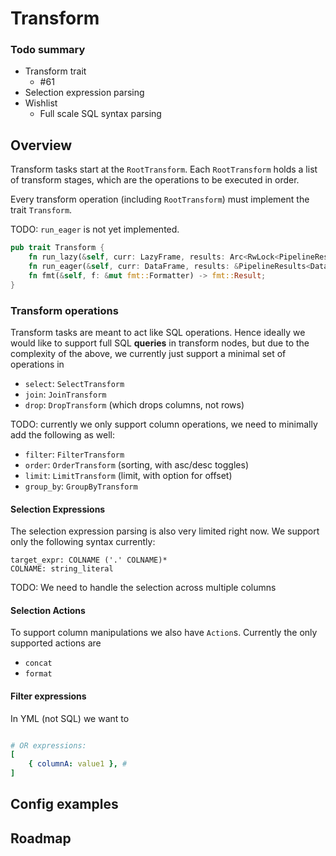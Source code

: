 # Transform

### Todo summary

- Transform trait
    - #61
- Selection expression parsing
- Wishlist 
    - Full scale SQL syntax parsing

## Overview

Transform tasks start at the `RootTransform`. Each `RootTransform` holds a list of transform stages, 
which are the operations to be executed in order.

Every transform operation (including `RootTransform`) must implement the trait `Transform`.

TODO: `run_eager` is not yet implemented. 

```rs
pub trait Transform {
    fn run_lazy(&self, curr: LazyFrame, results: Arc<RwLock<PipelineResults<LazyFrame>>>) -> CpResult<LazyFrame>;
    fn run_eager(&self, curr: DataFrame, results: &PipelineResults<DataFrame>) -> SubResult<DataFrame>;
    fn fmt(&self, f: &mut fmt::Formatter) -> fmt::Result;
}
```

### Transform operations

Transform tasks are meant to act like SQL operations. Hence ideally we would like to support full SQL **queries**
in transform nodes, but due to the complexity of the above, we currently just support a minimal set 
of operations in 

- `select`: `SelectTransform`
- `join`: `JoinTransform`
- `drop`: `DropTransform` (which drops columns, not rows)

TODO: currently we only support column operations, we need to minimally add the following as well:

- `filter`: `FilterTransform`
- `order`: `OrderTransform` (sorting, with asc/desc toggles)
- `limit`: `LimitTransform` (limit, with option for offset)
- `group_by`: `GroupByTransform`

#### Selection Expressions

The selection expression parsing is also very limited right now. We support only the following syntax currently:

```
target_expr: COLNAME ('.' COLNAME)*
COLNAME: string_literal
```

TODO: We need to handle the selection across multiple columns

#### Selection Actions

To support column manipulations we also have `Action`s. Currently the only supported actions are 

- `concat`
- `format`

#### Filter expressions

In YML (not SQL) we want to 

```yml

# OR expressions:
[
    { columnA: value1 }, # 
]
```

## Config examples


## Roadmap